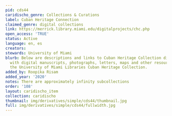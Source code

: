 ```yaml
---
pid: cds44
caridischo_genre: Collections & Curations
label: Cuban Heritage Connection
claimed_genre: digital collections
link: https://merrick.library.miami.edu/digitalprojects/chc.php
open_access: 'TRUE'
status: Active
language: en, es
creators: 
stewards: University of Miami
blurb: Below are descriptions and links to Cuban Heritage Collection digital collections
  with digital manuscripts, photographs, letters, maps and other resources held in
  the University of Miami Libraries Cuban Heritage Collection.
added_by: Roopika Risam
added_year: '2020'
notes: There are approximately infinity subcollections
order: '108'
layout: caridischo_item
collection: caridischo
thumbnail: img/derivatives/simple/cds44/thumbnail.jpg
full: img/derivatives/simple/cds44/fullwidth.jpg
---
```

